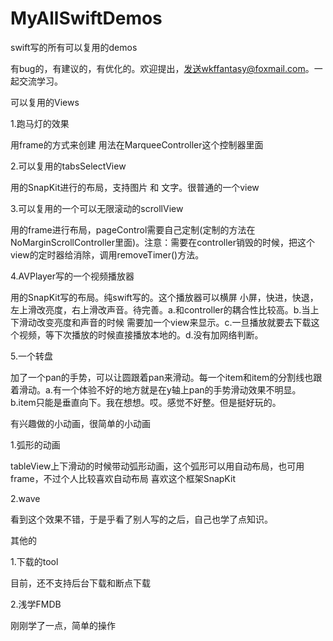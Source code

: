 # MyAllSwiftDemos

swift写的所有可以复用的demos

有bug的，有建议的，有优化的。欢迎提出，发送wkffantasy@foxmail.com。一起交流学习。

可以复用的Views

1.跑马灯的效果

用frame的方式来创建 用法在MarqueeController这个控制器里面

2.可以复用的tabsSelectView

用的SnapKit进行的布局，支持图片 和 文字。很普通的一个view

3.可以复用的一个可以无限滚动的scrollView

用的frame进行布局，pageControl需要自己定制(定制的方法在NoMarginScrollController里面)。注意：需要在controller销毁的时候，把这个view的定时器给消除，调用removeTimer()方法。

4.AVPlayer写的一个视频播放器

用的SnapKit写的布局。纯swift写的。这个播放器可以横屏 小屏，快进，快退，左上滑改亮度，右上滑改声音。待完善。a.和controller的耦合性比较高。b.当上下滑动改变亮度和声音的时候 需要加一个view来显示。c.一旦播放就要去下载这个视频，等下次播放的时候直接播放本地的。d.没有加网络判断。

5.一个转盘

加了一个pan的手势，可以让圆跟着pan来滑动。每一个item和item的分割线也跟着滑动。a.有一个体验不好的地方就是在y轴上pan的手势滑动效果不明显。b.item只能是垂直向下。我在想想。哎。感觉不好整。但是挺好玩的。


有兴趣做的小动画，很简单的小动画

1.弧形的动画

tableView上下滑动的时候带动弧形动画，这个弧形可以用自动布局，也可用frame，不过个人比较喜欢自动布局
喜欢这个框架SnapKit

2.wave

看到这个效果不错，于是乎看了别人写的之后，自己也学了点知识。

其他的

1.下载的tool

目前，还不支持后台下载和断点下载

2.浅学FMDB

刚刚学了一点，简单的操作
